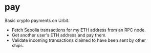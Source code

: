 # pay

Basic crypto payments on Urbit.

- Fetch Sepolia transactions for my ETH address from an RPC node.
- Get another user's ETH address and pay them.
- Validate incoming transactions claimed to have been sent by other ships.